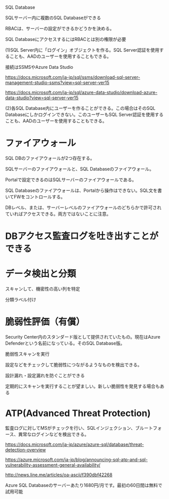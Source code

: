 
SQL Database

SQLサーバー内に複数のSQL Databaseができる

RBACは、サーバーの設定ができるかどうかを決める。

SQL DatabaseにアクセスするにはRBACとは別の権限が必要

(1)SQL Server内に「ログイン」オブジェクトを作る。SQL Server認証を使用することも、AADのユーザーを使用することもできる。

接続はSSMSやAzure Data Studio

https://docs.microsoft.com/ja-jp/sql/ssms/download-sql-server-management-studio-ssms?view=sql-server-ver15

https://docs.microsoft.com/ja-jp/sql/azure-data-studio/download-azure-data-studio?view=sql-server-ver15

(2)各SQL Database内にユーザーを作ることができる。この場合はそのSQL Databaseにしかログインできない。このユーザーもSQL Server認証を使用することも、AADのユーザーを使用することもできる。


# ファイアウォール

SQL DBのファイアウォールが2つ存在する。

SQLサーバーのファイアウォールと、SQL Databaseのファイアウォール。

Portalで設定できるのはSQLサーバーのファイアウォールである。

SQL Databaseのファイアウォールは、Portalから操作はできない。SQL文を書いてFWをコントロールする。

DBレベル、または、サーバーレベルのファイアウォールのどちらかで許可されていればアクセスできる。両方ではないことに注意。

# DBアクセス監査ログを吐き出すことができる

# データ検出と分類

スキャンして、機密性の高い列を特定

分類ラベル付け

# 脆弱性評価（有償）

Security Center内のスタンダード版として提供されていたもの。現在はAzure Defenderという名前になっている。そのSQL Database版。

脆弱性スキャンを実行

設定などをチェックして脆弱性につながるようなものを検出できる。

設計漏れ・設定漏れを防ぐことができる

定期的にスキャンを実行することが望ましい。新しい脆弱性を発見する場合もある

# ATP(Advanced Threat Protection)

監査ログに対してMSがチェックを行い、SQLインジェクション、ブルートフォース、異常なログインなどを検出できる。

https://docs.microsoft.com/ja-jp/azure/azure-sql/database/threat-detection-overview

https://azure.microsoft.com/ja-jp/blog/announcing-sql-atp-and-sql-vulnerability-assessment-general-availability/

http://news.line.me/articles/oa-ascii/f390dbf42268

Azure SQL Databaseのサーバーあたり1680円/月です。最初の60日間は無料で試用可能

